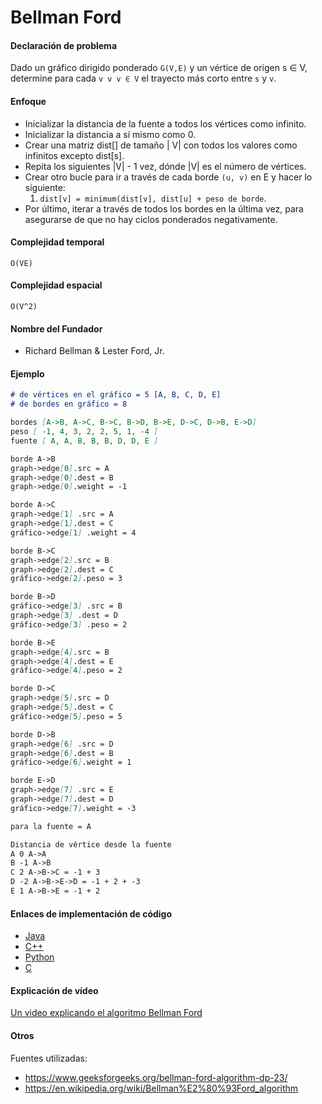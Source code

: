 # Bellman Ford

#### Declaración de problema

Dado un gráfico dirigido ponderado `G(V,E)` y un vértice de origen s ∈ V, determine para cada `v v v ∈ V` el trayecto más corto entre `s` y `v`.

#### Enfoque

- Inicializar la distancia de la fuente a todos los vértices como infinito.
- Inicializar la distancia a sí mismo como 0.
- Crear una matriz dist[] de tamaño | V| con todos los valores como infinitos excepto dist[s].
- Repita los siguientes |V| - 1 vez, dónde |V| es el número de vértices.
- Crear otro bucle para ir a través de cada borde `(u, v)` en E y hacer lo siguiente:
  1. `dist[v] = minimum(dist[v], dist[u] + peso de borde`.
- Por último, iterar a través de todos los bordes en la última vez, para asegurarse de que no hay ciclos ponderados negativamente.

#### Complejidad temporal 

`O(VE)`

#### Complejidad espacial

`O(V^2)`

#### Nombre del Fundador

- Richard Bellman & Lester Ford, Jr.

#### Ejemplo

```markdown
# de vértices en el gráfico = 5 [A, B, C, D, E]
# de bordes en gráfico = 8

bordes [A->B, A->C, B->C, B->D, B->E, D->C, D->B, E->D]
peso [ -1, 4, 3, 2, 2, 5, 1, -4 ]
fuente [ A, A, B, B, B, D, D, E ]

borde A->B
graph->edge[0].src = A
graph->edge[0].dest = B
graph->edge[0].weight = -1

borde A->C
graph->edge[1] .src = A
graph->edge[1].dest = C
gráfico->edge[1] .weight = 4

borde B->C
graph->edge[2].src = B
graph->edge[2].dest = C
gráfico->edge[2].peso = 3

borde B->D
gráfico->edge[3] .src = B
graph->edge[3] .dest = D
gráfico->edge[3] .peso = 2

borde B->E
graph->edge[4].src = B
graph->edge[4].dest = E
gráfico->edge[4].peso = 2

borde D->C
graph->edge[5].src = D
graph->edge[5].dest = C
gráfico->edge[5].peso = 5

borde D->B
graph->edge[6] .src = D
graph->edge[6].dest = B
gráfico->edge[6].weight = 1

borde E->D
graph->edge[7] .src = E
graph->edge[7].dest = D
gráfico->edge[7].weight = -3

para la fuente = A

Distancia de vértice desde la fuente
A 0 A->A
B -1 A->B
C 2 A->B->C = -1 + 3
D -2 A->B->E->D = -1 + 2 + -3
E 1 A->B->E = -1 + 2
```

#### Enlaces de implementación de código

- [Java](https://github.com/TheAlgorithms/Java/blob/master/DataStructures/Graphs/BellmanFord.java)
- [C++](https://github.com/TheAlgorithms/C-Plus-Plus/blob/master/Dynamic%20Programming/Bellman-Ford.cpp)
- [Python](https://github.com/TheAlgorithms/Python/blob/master/data_structures/graph/bellman_ford.py)
- [C](https://github.com/TheAlgorithms/C/blob/master/data_structures/graphs/Bellman-Ford.c)

#### Explicación de vídeo

[Un video explicando el algoritmo Bellman Ford](https://www.youtube.com/watch?v=hxMWBBCpR6A)

#### Otros

Fuentes utilizadas:

- <https://www.geeksforgeeks.org/bellman-ford-algorithm-dp-23/>
- <https://en.wikipedia.org/wiki/Bellman%E2%80%93Ford_algorithm>
